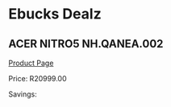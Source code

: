 
# Ebucks Dealz
## ACER NITRO5 NH.QANEA.002
[Product Page](https://www.ebucks.com/web/shop/productSelected.do?prodId=1215965305&catId=714946558)

Price: R20999.00

Savings: 


	